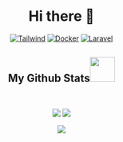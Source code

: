 <h1 align="center">
  Hi there 👋
</h1>
<div align="center">
  
  <a href="https://tailwindcss.com/">![Tailwind][tailwind.com]</a>
  <a href="https://www.docker.com/">![Docker][Docker.com]</a>
  <a href="https://laravel.com/">![Laravel][Laravel.com]</a>
</div>

<!--
**erentin/ErenTin** is a ✨ _special_ ✨ repository because its `README.md` (this file) appears on your GitHub profile.

Here are some ideas to get you started:

- 🔭 I’m currently working on ...
- 🌱 I’m currently learning ...
- 👯 I’m looking to collaborate on ...
- 🤔 I’m looking for help with ...
- 💬 Ask me about ...
- 📫 How to reach me: ...
- 😄 Pronouns: ...
- ⚡ Fun fact: ...
-->

<h2 align="center">
  My Github Stats<img src="https://media.giphy.com/media/VgCDAzcKvsR6OM0uWg/giphy.gif" width="50">
</h2>
 
<br>

<p align = "center">
  <img  src = "https://github-readme-stats.vercel.app/api?username=erentin&show_icons=true&theme=radical&line_height=27">
  <img src = "https://github-readme-stats.vercel.app/api/top-langs/?username=erentin&hide=html,css,java,shaderlab,kotlin,hlsl&theme=radical">
</p>

<p align = "center">
 <img  src="https://github-readme-streak-stats.herokuapp.com/?user=erentin&show_icons=true&locale=en&layout=compact&theme=radical&line_height=0" />
</p> 




[Laravel.com]: https://img.shields.io/badge/Laravel%2010-FF2D20?style=for-the-badge&logo=laravel&logoColor=white
[Laravel-url]: https://laravel.com

[tailwind.com]: https://img.shields.io/static/v1?style=for-the-badge&message=Tailwind+CSS&color=222222&logo=Tailwind+CSS&logoColor=06B6D4&label=
[tailwind-url]: https://tailwind.com

[docker.com]: https://img.shields.io/static/v1?style=for-the-badge&message=Docker&color=2496ED&logo=Docker&logoColor=FFFFFF&label=
[docker-url]: https://docker.com

[kilsan.com]: https://img.shields.io/badge/%20%20%20%20K%C4%B0LSAN%20B2B%20PROJECT%20%20%20-black?style=for-the-badge&logo=:brick:&logoColor=white
[kilsan-url]: https://docker.com


